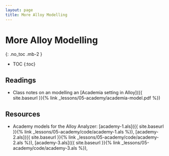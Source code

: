 ```yaml
---
layout: page
title: More Alloy Modelling
---
```


# More Alloy Modelling
{: .no_toc .mb-2 }

- TOC
{:toc}

## Readings

- Class notes on an modelling an [Academia setting in Alloy]({{ site.baseurl }}{% link _lessons/05-academy/academia-model.pdf %})

## Resources

- Academy models for the Alloy Analyzer: [academy-1.als]({{ site.baseurl }}{% link _lessons/05-academy/code/academy-1.als %}), [academy-2.als]({{ site.baseurl }}{% link _lessons/05-academy/code/academy-2.als %}), [academy-3.als]({{ site.baseurl }}{% link _lessons/05-academy/code/academy-3.als %}),
